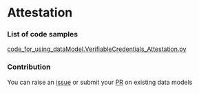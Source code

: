 # Attestation

### List of code samples 

<!-- 50-List of code -->

<!-- [code entry](link) -->
[code_for_using_dataModel.VerifiableCredentials_Attestation.py](https://github.com/smart-data-models/dataModel.VerifiableCredentials/blob/master/Attestation/code/code_for_using_dataModel.VerifiableCredentials_Attestation.py)


<!-- /50-List of code -->

### Contribution
You can raise an [issue](https://github.com/smart-data-models/dataModel.VerifiableCredentials/issues) or submit your [PR](https://github.com/smart-data-models/dataModel.VerifiableCredentials/pulls) on existing data models
